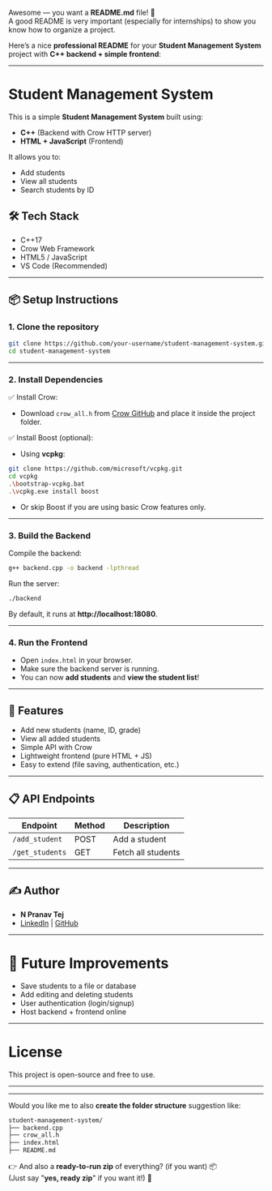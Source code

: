 Awesome — you want a **README.md** file! 📄  
A good README is very important (especially for internships) to show you know how to organize a project.  

Here’s a nice **professional README** for your **Student Management System** project with **C++ backend + simple frontend**:

---

# Student Management System

This is a simple **Student Management System** built using:
- **C++** (Backend with Crow HTTP server)
- **HTML + JavaScript** (Frontend)

It allows you to:
- Add students
- View all students
- Search students by ID

## 🛠 Tech Stack
- C++17
- Crow Web Framework
- HTML5 / JavaScript
- VS Code (Recommended)

---

## 📦 Setup Instructions

### 1. Clone the repository

```bash
git clone https://github.com/your-username/student-management-system.git
cd student-management-system
```

---

### 2. Install Dependencies

✅ Install Crow:
- Download `crow_all.h` from [Crow GitHub](https://github.com/CrowCpp/Crow) and place it inside the project folder.

✅ Install Boost (optional):
- Using **vcpkg**:

```bash
git clone https://github.com/microsoft/vcpkg.git
cd vcpkg
.\bootstrap-vcpkg.bat
.\vcpkg.exe install boost
```

- Or skip Boost if you are using basic Crow features only.

---

### 3. Build the Backend

Compile the backend:

```bash
g++ backend.cpp -o backend -lpthread
```

Run the server:

```bash
./backend
```

By default, it runs at **http://localhost:18080**.

---

### 4. Run the Frontend

- Open `index.html` in your browser.
- Make sure the backend server is running.
- You can now **add students** and **view the student list**!

---

## 🌟 Features

- Add new students (name, ID, grade)
- View all added students
- Simple API with Crow
- Lightweight frontend (pure HTML + JS)
- Easy to extend (file saving, authentication, etc.)

---

## 📋 API Endpoints

| Endpoint           | Method | Description           |
|--------------------|--------|-----------------------|
| `/add_student`      | POST   | Add a student          |
| `/get_students`     | GET    | Fetch all students     |

---



## ✍️ Author
- **N Pranav Tej**  
- [LinkedIn](#) | [GitHub](#)

---

# 🚀 Future Improvements
- Save students to a file or database
- Add editing and deleting students
- User authentication (login/signup)
- Host backend + frontend online

---

# License
This project is open-source and free to use.

---

---

Would you like me to also **create the folder structure** suggestion like:

```bash
student-management-system/
├── backend.cpp
├── crow_all.h
├── index.html
├── README.md
```

👉 And also a **ready-to-run zip** of everything? (if you want) 📦  
(Just say "**yes, ready zip**" if you want it!) 🚀
